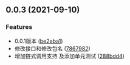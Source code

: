 ## 0.0.3 (2021-09-10)


### Features

* 0.0.1版本 ([be2eba1](https://gitee.com/wxwzl/eventemitter/commits/be2eba1e798b2608ab7c1a731527c1102f44f0ce))
* 修改接口和修改包名 ([7867982](https://gitee.com/wxwzl/eventemitter/commits/7867982218b4a0b8bec2cb61de1005f77ff1464b))
* 增加链式调用支持 及添加单元测试 ([288bdd4](https://gitee.com/wxwzl/eventemitter/commits/288bdd415ece99e731e416f9967f033432b5be0d))



